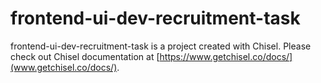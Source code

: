 # frontend-ui-dev-recruitment-task

frontend-ui-dev-recruitment-task is a project created with Chisel. Please check out Chisel documentation at [https://www.getchisel.co/docs/](www.getchisel.co/docs/).

